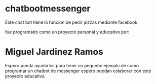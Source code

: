# chatbootmessenger

Este chat bot tiene la funcion de pedir pizzas mediante facebook 

fue programado como un proyecto personal y educativo por: 

# Miguel Jardinez Ramos

Espero pueda ayudarlos para tener un pequeño ejemplo de como programar un chatbot de messenger
espero puedan colaborar con este proyecto educativo.
